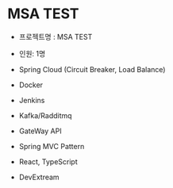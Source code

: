 # MSA TEST

- 프로젝트명 : MSA TEST 

- 인원: 1명

- Spring Cloud (Circuit Breaker, Load Balance)
- Docker
- Jenkins
- Kafka/Radditmq
- GateWay API
  
- Spring MVC Pattern 
- React, TypeScript
- DevExtream





